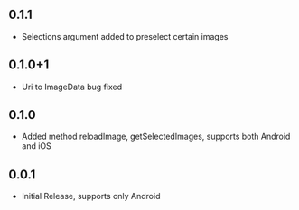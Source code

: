 ## 0.1.1

* Selections argument added to preselect certain images

## 0.1.0+1

* Uri to ImageData bug fixed

## 0.1.0

* Added method reloadImage, getSelectedImages, supports both Android and iOS

## 0.0.1

* Initial Release, supports only Android
